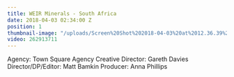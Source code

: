```yaml
---
title: WEIR Minerals - South Africa
date: 2018-04-03 02:34:00 Z
position: 1
thumbnail-image: "/uploads/Screen%20Shot%202018-04-03%20at%2012.36.39%20pm.png"
video: 262913711
---
```


Agency: Town Square Agency
Creative Director: Gareth Davies
Director/DP/Editor: Matt Bamkin
Producer: Anna Phillips